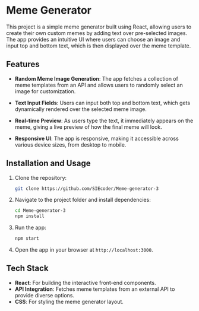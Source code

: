 

# Meme Generator

This project is a simple meme generator built using React, allowing users to create their own custom memes by adding text over pre-selected images. The app provides an intuitive UI where users can choose an image and input top and bottom text, which is then displayed over the meme template.

## Features

- **Random Meme Image Generation**: The app fetches a collection of meme templates from an API and allows users to randomly select an image for customization.

- **Text Input Fields**: Users can input both top and bottom text, which gets dynamically rendered over the selected meme image.

- **Real-time Preview**: As users type the text, it immediately appears on the meme, giving a live preview of how the final meme will look.

- **Responsive UI**: The app is responsive, making it accessible across various device sizes, from desktop to mobile.

## Installation and Usage

1. Clone the repository:
   ```bash
   git clone https://github.com/SIEcoder/Meme-generator-3
   ```
2. Navigate to the project folder and install dependencies:
   ```bash
   cd Meme-generator-3
   npm install
   ```
3. Run the app:
   ```bash
   npm start
   ```
4. Open the app in your browser at `http://localhost:3000`.

## Tech Stack

- **React**: For building the interactive front-end components.
- **API Integration**: Fetches meme templates from an external API to provide diverse options.
- **CSS**: For styling the meme generator layout.
